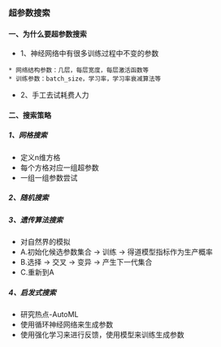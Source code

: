 ### 超参数搜索

#### 一、为什么要超参数搜索
* 1、神经网络中有很多训练过程中不变的参数
```
* 网络结构参数：几层，每层宽度，每层激活函数等
* 训练参数：batch_size，学习率，学习率衰减算法等
```
* 2、手工去试耗费人力

#### 二、搜索策略
##### 1、网格搜索
* 定义n维方格
* 每个方格对应一组超参数
* 一组一组参数尝试
##### 2、随机搜索

##### 3、遗传算法搜索
* 对自然界的模拟
* A.初始化候选参数集合 -> 训练 -> 得道模型指标作为生产概率
* B.选择 -> 交叉 -> 变异 -> 产生下一代集合
* C.重新到A

##### 4、启发式搜索
* 研究热点-AutoML
* 使用循环神经网络来生成参数
* 使用强化学习来进行反馈，使用模型来训练生成参数
